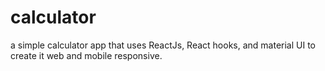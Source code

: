 # calculator
a simple calculator app that uses ReactJs, React hooks, and material UI to create it web and mobile responsive.
